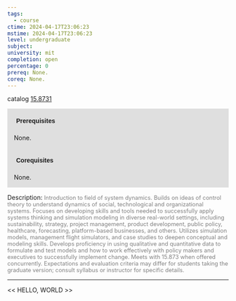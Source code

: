```yaml
---
tags:
  - course
ctime: 2024-04-17T23:06:23
mstime: 2024-04-17T23:06:23
level: undergraduate
subject: 
university: mit
completion: open
percentage: 0
prereq: None.
coreq: None.
---
```


catalog [15.8731](http://student.mit.edu/catalog/m15c.html#15.8731)

<span style="display: block; padding: 15px; background-color: rgb(100, 100, 100, 0.2);"><font id="m_prereq1309_0" style="display: block; font-family: Arial, sans-serif; font-weight: bold; padding: 5px">Prerequisites</font><br><span id="prereq1309_0">None.</span></span>
<span style="display: block; padding: 15px; background-color: rgb(100, 100, 100, 0.2);"><font id="m_coreq1309_0" style="display: block; font-family: Arial, sans-serif; font-weight: bold; padding: 5px">Corequisites</font><br><span id="coreq1309_0">None.</span></span>

<font style="">Description:</font>
<font style="color: grey; font-size: 0.8rem;">Introduction to field of system dynamics. Builds on ideas of control theory to understand dynamics of social, technological and organizational systems. Focuses on developing skills and tools needed to successfully apply systems thinking and simulation modeling in diverse real-world settings, including sustainability, strategy, project management, product development, public policy, healthcare, forecasting, platform-based businesses, and others. Utilizes simulation models, management flight simulators, and case studies to deepen conceptual and modeling skills. Develops proficiency in using qualitative and quantitative data to formulate and test models and how to work effectively with policy makers and executives to successfully implement change. Meets with 15.873 when offered concurrently. Expectations and evaluation criteria may differ for students taking the graduate version; consult syllabus or instructor for specific details.</font>



---

<< HELLO, WORLD >>
